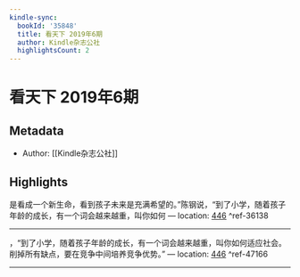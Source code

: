 ```yaml
---
kindle-sync:
  bookId: '35848'
  title: 看天下 2019年6期
  author: Kindle杂志公社
  highlightsCount: 2
---
```

# 看天下 2019年6期
## Metadata
* Author: [[Kindle杂志公社]]

## Highlights
是看成一个新生命，看到孩子未来是充满希望的。”陈钢说，“到了小学，随着孩子年龄的成长，有一个词会越来越重，叫你如何 — location: [446]() ^ref-36138

---
，“到了小学，随着孩子年龄的成长，有一个词会越来越重，叫你如何适应社会。削掉所有缺点，要在竞争中间培养竞争优势。” — location: [446]() ^ref-47166

---
